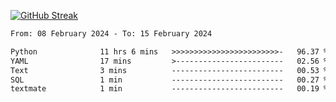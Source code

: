[![GitHub Streak](https://streak-stats.demolab.com?user=renren-017&theme=sea&hide_border=true&background=DD272700)](https://git.io/streak-stats)

<!--START_SECTION:waka-->

```txt
From: 08 February 2024 - To: 15 February 2024

Python              11 hrs 6 mins   >>>>>>>>>>>>>>>>>>>>>>>>-   96.37 %
YAML                17 mins         >------------------------   02.56 %
Text                3 mins          -------------------------   00.53 %
SQL                 1 min           -------------------------   00.27 %
textmate            1 min           -------------------------   00.19 %
```

<!--END_SECTION:waka-->
